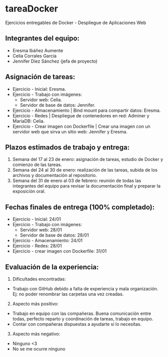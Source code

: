 # tareaDocker
Ejercicios entregables de Docker - Despliegue de Aplicaciones Web

## Integrantes del equipo:
  - Eresma Ibáñez Aumente
  - Celia Corrales García
  - Jennifer Díez Sánchez (jefa de proyecto)

## Asignación de tareas:

- Ejercicio - Inicial: Eresma.
- Ejercicio - Trabajo con imágenes:
   - Servidor web: Celia.
   - Servidor de base de datos: Jennifer.
- Ejercicio - Almacenamiento | Bind mount para compartir datos: Eresma.
- Ejercicio - Redes | Despliegue de contenedores en red: Adminer y MariaDB: Celia.
- Ejercicio - Crear imagen con Dockerfile | Crear una imagen con un servidor web que sirva un sitio web: Jennifer y Eresma.

## Plazos estimados de trabajo y entrega:

1. Semana del 17 al 23 de enero: asignación de tareas, estudio de Docker y comienzo de las tareas.
2. Semana del 24 al 30 de enero: realización de las tareas, subida de los archivos y documentación al repositorio.
3. Semana del 31 de enero al 03 de febrero:  reunión de todas las integrantes del equipo para revisar la documentación final y preparar la exposición oral.

## Fechas finales de entrega (100% completado):

  - Ejercicio - Inicial: 24/01
  - Ejercicio - Trabajo con imágenes:
    - Servidor web: 28/01
    - Servidor de base de datos: 28/01
  - Ejercicio - Amacenamiento: 24/01
  - Ejercicio - Redes: 28/01
  - Ejercicio - crear imagen con Dockerfile: 31/01

## Evaluación de la experiencia:

1. Dificultades encontradas:
  - Trabajo con GitHub debido a falta de experiencia y mala organización. Ej: no poder renombrar las carpetas una vez creadas.

2. Aspecto más positivo:
  - Trabajo en equipo con las compañeras. Buena comunicación entre todas, perfecto reparto y coordinación de tareas, trabajo en equipo.
  - Contar con compañeras dispuestas a ayudarte si lo necesitas.
  
3. Aspecto más negativo:
  - Ninguno <3
  - No se me ocurre ninguno
